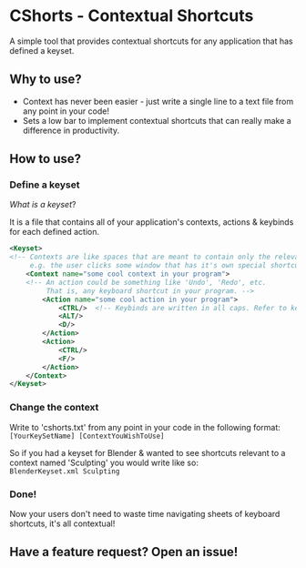 # CShorts - Contextual Shortcuts
A simple tool that provides contextual shortcuts for any application that has defined a keyset.

## Why to use?
* Context has never been easier - just write a single line to a text file from any point in your code!
* Sets a low bar to implement contextual shortcuts that can really make a difference in productivity.

## How to use?
### Define a keyset
*What is a keyset*?

It is a file that contains all of your application's contexts, actions & keybinds for each defined action.

```xml
<Keyset>
<!-- Contexts are like spaces that are meant to contain only the relevant shortcuts, 
     e.g. the user clicks some window that has it's own special shortcuts  -->
    <Context name="some cool context in your program"> 
    <!-- An action could be something like 'Undo', 'Redo', etc. 
         That is, any keyboard shortcut in your program. -->
        <Action name="some cool action in your program"> 
            <CTRL/>  <!-- Keybinds are written in all caps. Refer to key-examples.txt if you have trouble. -->
            <ALT/>
            <D/>
        </Action>
        <Action>
            <CTRL/>
            <F/>
        </Action>
    </Context>
</Keyset>
```

###  Change the context
Write to 'cshorts.txt' from any point in your code in the following format:  
```[YourKeySetName] [ContextYouWishToUse]```

So if you had a keyset for Blender & wanted to see shortcuts relevant to a context named 'Sculpting' you would write like so:  
```BlenderKeyset.xml Sculpting```

### Done!
Now your users don't need to waste time navigating sheets of keyboard shortcuts, it's all contextual!

## Have a feature request? Open an issue!
